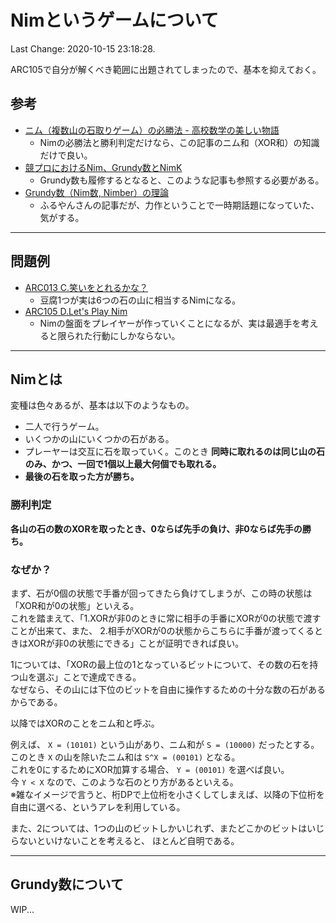 # Nimというゲームについて

Last Change: 2020-10-15 23:18:28.

ARC105で自分が解くべき範囲に出題されてしまったので、基本を抑えておく。

## 参考

- [ニム（複数山の石取りゲーム）の必勝法 - 高校数学の美しい物語](https://mathtrain.jp/nim)
  - Nimの必勝法と勝利判定だけなら、この記事のニム和（XOR和）の知識だけで良い。
- [競プロにおけるNim、Grundy数とNimK](http://yang33-kassa.hatenablog.com/entry/2017/12/21/202812)
  - Grundy数も履修するとなると、このような記事も参照する必要がある。
- [Grundy数（Nim数, Nimber）の理論](https://www.creativ.xyz/grundy-number-1065/)
  - ふるやんさんの記事だが、力作ということで一時期話題になっていた、気がする。

---

## 問題例

- [ARC013 C.笑いをとれるかな？](https://atcoder.jp/contests/arc013/tasks/arc013_3)
  - 豆腐1つが実は6つの石の山に相当するNimになる。
- [ARC105 D.Let's Play Nim](https://atcoder.jp/contests/arc105/tasks/arc105_d)
  - Nimの盤面をプレイヤーが作っていくことになるが、実は最適手を考えると限られた行動にしかならない。

---

## Nimとは

変種は色々あるが、基本は以下のようなもの。

- 二人で行うゲーム。
- いくつかの山にいくつかの石がある。
- プレーヤーは交互に石を取っていく。このとき **同時に取れるのは同じ山の石のみ、かつ、一回で1個以上最大何個でも取れる。**
- **最後の石を取った方が勝ち。**

### 勝利判定

**各山の石の数のXORを取ったとき、0ならば先手の負け、非0ならば先手の勝ち。**

### なぜか？

まず、石が0個の状態で手番が回ってきたら負けてしまうが、この時の状態は「XOR和が0の状態」といえる。  
これを踏まえて、「1.XORが非0のときに常に相手の手番にXORが0の状態で渡すことが出来て、また、
2.相手がXORが0の状態からこちらに手番が渡ってくるときはXORが非0の状態にできる」ことが証明できれば良い。

1については、「XORの最上位の1となっているビットについて、その数の石を持つ山を選ぶ」ことで達成できる。  
なぜなら、その山には下位のビットを自由に操作するための十分な数の石があるからである。

以降ではXORのことをニム和と呼ぶ。

例えば、 `X = (10101)` という山があり、ニム和が `S = (10000)` だったとする。  
このとき `X` の山を除いたニム和は `S^X = (00101)` となる。  
これを0にするためにXOR加算する場合、 `Y = (00101)` を選べば良い。  
今 `Y < X` なので、このような石のとり方があるといえる。  
※雑なイメージで言うと、桁DPで上位桁を小さくしてしまえば、以降の下位桁を自由に選べる、というアレを利用している。

また、2については、1つの山のビットしかいじれず、またどこかのビットはいじらないといけないことを考えると、
ほとんど自明である。

---

## Grundy数について

WIP...


